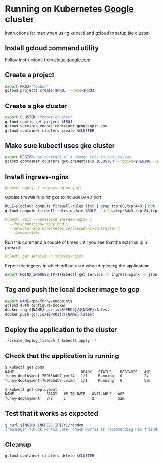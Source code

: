 # Running on Kubernetes [Google](https://cloud.google.com) cluster

Instructions for mac when using kubectl and gcloud to setup the cluster.

## Install gcloud command utility
Follow instructions from [cloud.google.com](https://cloud.google.com/sdk/docs/quickstart)

## Create a project
```bash
export PROJ="foobar"
gcloud projects create $PROJ --name=$PROJ
```

## Create a gke cluster
```bash
export CLUSTER="foobar-cluster"
gcloud config set project $PROJ
gcloud services enable container.googleapis.com
gcloud container clusters create $CLUSTER
```

## Make sure kubectl uses gke cluster
```bash
export REGION="us-central1-c" # change this to your region
gcloud container clusters get-credentials $CLUSTER --region=$REGION --project=$PROJ
```

## Install ingress-nginx
```yaml
kubectl apply -f ingress-nginx.yaml
```

Update firewall rule for gke to include 8443 port
```bash
RULE=$(gcloud compute firewall-rules list | grep tcp:80,tcp:443 | cut -d ' ' -f1)
gcloud compute firewall-rules update $RULE --allow=tcp:8443,tcp:80,tcp:443
```

```yaml
kubectl wait --namespace ingress-nginx \
  --for=condition=ready pod \
  --selector=app.kubernetes.io/component=controller \
  --timeout=120s
```

Run this command a couple of times until you see that the external ip is present:
```yaml
kubectl get service -n ingress-nginx
```

Export the ingress ip which will be used when deploying the application:
```bash
export NGINX_INGRESS_IP=$(kubectl get service -n ingress-nginx -o json | jq -j '.items[0].status.loadBalancer.ingress[0].ip')
```

## Tag and push the local docker image to gcp
```bash
export NAME=cpp-funny-endpoints
gcloud auth configure-docker
docker tag ${NAME} gcr.io/${PROJ}/${NAME}:latest
docker push gcr.io/${PROJ}/${NAME}:latest
```

## Deploy the application to the cluster
```bash
./create_deploy_file.sh | kubectl apply -f -
```

## Check that the application is running
```bash
$ kubectl get pods
NAME                               READY   STATUS    RESTARTS   AGE
funny-deployment-76975bdb7-gmrf4   1/1     Running   0          2s
funny-deployment-76975bdb7-xvxmd   1/1     Running   0          51m
```
```bash
$ kubectl get deployment
NAME               READY   UP-TO-DATE   AVAILABLE   AGE
funny-deployment   2/2     2            2           52m
```

## Test that it works as expected
```bash
$ curl ${NGINX_INGRESS_IP}/v1/random
{"message":"Chuck Norris Joke: Chuck Norris is recommending his friends buy 2 story homes because zombies can't climb stairs."}
```

## Cleanup
```bash
gcloud container clusters delete $CLUSTER
```

